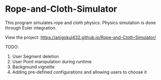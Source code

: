 # Rope-and-Cloth-Simulator
This program simulates rope and cloth physics. Physics simulation is done through Euler integration.

View the project: https://anigokul432.github.io/Rope-and-Cloth-Simulator/

TODO:
1. User Segment deletion
2. User Point manipulation during runtime
3. Background vignette
4. Adding pre-defined configurations and allowing users to choose it
